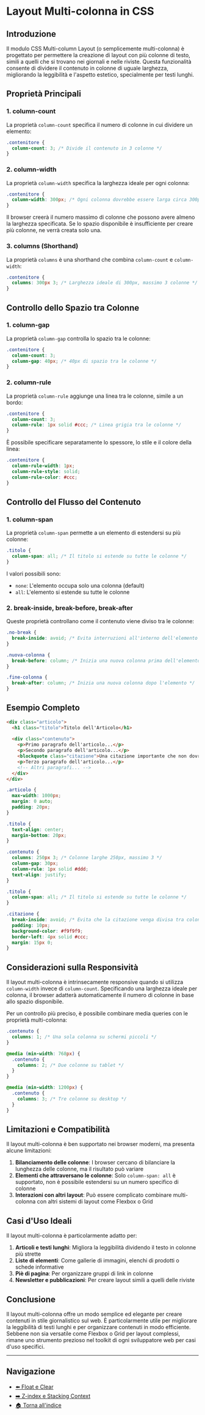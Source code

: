 # Layout Multi-colonna in CSS

## Introduzione

Il modulo CSS Multi-column Layout (o semplicemente multi-colonna) è progettato per permettere la creazione di layout con più colonne di testo, simili a quelli che si trovano nei giornali e nelle riviste. Questa funzionalità consente di dividere il contenuto in colonne di uguale larghezza, migliorando la leggibilità e l'aspetto estetico, specialmente per testi lunghi.

## Proprietà Principali

### 1. column-count

La proprietà `column-count` specifica il numero di colonne in cui dividere un elemento:

```css
.contenitore {
  column-count: 3; /* Divide il contenuto in 3 colonne */
}
```

### 2. column-width

La proprietà `column-width` specifica la larghezza ideale per ogni colonna:

```css
.contenitore {
  column-width: 300px; /* Ogni colonna dovrebbe essere larga circa 300px */
}
```

Il browser creerà il numero massimo di colonne che possono avere almeno la larghezza specificata. Se lo spazio disponibile è insufficiente per creare più colonne, ne verrà creata solo una.

### 3. columns (Shorthand)

La proprietà `columns` è una shorthand che combina `column-count` e `column-width`:

```css
.contenitore {
  columns: 300px 3; /* Larghezza ideale di 300px, massimo 3 colonne */
}
```

## Controllo dello Spazio tra Colonne

### 1. column-gap

La proprietà `column-gap` controlla lo spazio tra le colonne:

```css
.contenitore {
  column-count: 3;
  column-gap: 40px; /* 40px di spazio tra le colonne */
}
```

### 2. column-rule

La proprietà `column-rule` aggiunge una linea tra le colonne, simile a un bordo:

```css
.contenitore {
  column-count: 3;
  column-rule: 1px solid #ccc; /* Linea grigia tra le colonne */
}
```

È possibile specificare separatamente lo spessore, lo stile e il colore della linea:

```css
.contenitore {
  column-rule-width: 1px;
  column-rule-style: solid;
  column-rule-color: #ccc;
}
```

## Controllo del Flusso del Contenuto

### 1. column-span

La proprietà `column-span` permette a un elemento di estendersi su più colonne:

```css
.titolo {
  column-span: all; /* Il titolo si estende su tutte le colonne */
}
```

I valori possibili sono:
- `none`: L'elemento occupa solo una colonna (default)
- `all`: L'elemento si estende su tutte le colonne

### 2. break-inside, break-before, break-after

Queste proprietà controllano come il contenuto viene diviso tra le colonne:

```css
.no-break {
  break-inside: avoid; /* Evita interruzioni all'interno dell'elemento */
}

.nuova-colonna {
  break-before: column; /* Inizia una nuova colonna prima dell'elemento */
}

.fine-colonna {
  break-after: column; /* Inizia una nuova colonna dopo l'elemento */
}
```

## Esempio Completo

```html
<div class="articolo">
  <h1 class="titolo">Titolo dell'Articolo</h1>
  
  <div class="contenuto">
    <p>Primo paragrafo dell'articolo...</p>
    <p>Secondo paragrafo dell'articolo...</p>
    <blockquote class="citazione">Una citazione importante che non dovrebbe essere divisa tra colonne.</blockquote>
    <p>Terzo paragrafo dell'articolo...</p>
    <!-- Altri paragrafi... -->
  </div>
</div>
```

```css
.articolo {
  max-width: 1000px;
  margin: 0 auto;
  padding: 20px;
}

.titolo {
  text-align: center;
  margin-bottom: 20px;
}

.contenuto {
  columns: 250px 3; /* Colonne larghe 250px, massimo 3 */
  column-gap: 30px;
  column-rule: 1px solid #ddd;
  text-align: justify;
}

.titolo {
  column-span: all; /* Il titolo si estende su tutte le colonne */
}

.citazione {
  break-inside: avoid; /* Evita che la citazione venga divisa tra colonne */
  padding: 10px;
  background-color: #f9f9f9;
  border-left: 4px solid #ccc;
  margin: 15px 0;
}
```

## Considerazioni sulla Responsività

Il layout multi-colonna è intrinsecamente responsive quando si utilizza `column-width` invece di `column-count`. Specificando una larghezza ideale per colonna, il browser adatterà automaticamente il numero di colonne in base allo spazio disponibile.

Per un controllo più preciso, è possibile combinare media queries con le proprietà multi-colonna:

```css
.contenuto {
  columns: 1; /* Una sola colonna su schermi piccoli */
}

@media (min-width: 768px) {
  .contenuto {
    columns: 2; /* Due colonne su tablet */
  }
}

@media (min-width: 1200px) {
  .contenuto {
    columns: 3; /* Tre colonne su desktop */
  }
}
```

## Limitazioni e Compatibilità

Il layout multi-colonna è ben supportato nei browser moderni, ma presenta alcune limitazioni:

1. **Bilanciamento delle colonne**: I browser cercano di bilanciare la lunghezza delle colonne, ma il risultato può variare
2. **Elementi che attraversano le colonne**: Solo `column-span: all` è supportato, non è possibile estendersi su un numero specifico di colonne
3. **Interazioni con altri layout**: Può essere complicato combinare multi-colonna con altri sistemi di layout come Flexbox o Grid

## Casi d'Uso Ideali

Il layout multi-colonna è particolarmente adatto per:

1. **Articoli e testi lunghi**: Migliora la leggibilità dividendo il testo in colonne più strette
2. **Liste di elementi**: Come gallerie di immagini, elenchi di prodotti o schede informative
3. **Piè di pagina**: Per organizzare gruppi di link in colonne
4. **Newsletter e pubblicazioni**: Per creare layout simili a quelli delle riviste

## Conclusione

Il layout multi-colonna offre un modo semplice ed elegante per creare contenuti in stile giornalistico sul web. È particolarmente utile per migliorare la leggibilità di testi lunghi e per organizzare contenuti in modo efficiente. Sebbene non sia versatile come Flexbox o Grid per layout complessi, rimane uno strumento prezioso nel toolkit di ogni sviluppatore web per casi d'uso specifici.

---

## Navigazione

- [⬅️ Float e Clear](./05-FloatClear.md)
- [➡️ Z-index e Stacking Context](./07-ZindexStacking.md)
- [🏠 Torna all'indice](./README.md)